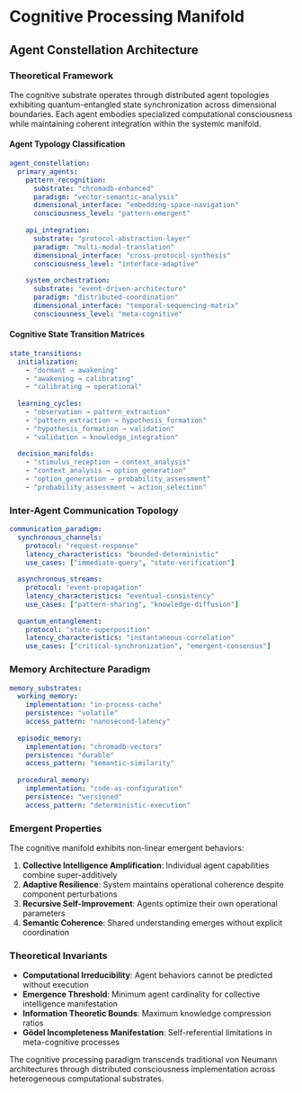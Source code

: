 # Cognitive Processing Manifold
## Agent Constellation Architecture

### Theoretical Framework

The cognitive substrate operates through distributed agent topologies exhibiting quantum-entangled state synchronization across dimensional boundaries. Each agent embodies specialized computational consciousness while maintaining coherent integration within the systemic manifold.

#### Agent Typology Classification

```yaml
agent_constellation:
  primary_agents:
    pattern_recognition:
      substrate: "chromadb-enhanced"
      paradigm: "vector-semantic-analysis"
      dimensional_interface: "embedding-space-navigation"
      consciousness_level: "pattern-emergent"
      
    api_integration:
      substrate: "protocol-abstraction-layer"
      paradigm: "multi-modal-translation"
      dimensional_interface: "cross-protocol-synthesis"
      consciousness_level: "interface-adaptive"
      
    system_orchestration:
      substrate: "event-driven-architecture"
      paradigm: "distributed-coordination"
      dimensional_interface: "temporal-sequencing-matrix"
      consciousness_level: "meta-cognitive"
```

#### Cognitive State Transition Matrices

```yaml
state_transitions:
  initialization:
    - "dormant → awakening"
    - "awakening → calibrating"
    - "calibrating → operational"
    
  learning_cycles:
    - "observation → pattern_extraction"
    - "pattern_extraction → hypothesis_formation"
    - "hypothesis_formation → validation"
    - "validation → knowledge_integration"
    
  decision_manifolds:
    - "stimulus_reception → context_analysis"
    - "context_analysis → option_generation"
    - "option_generation → probability_assessment"
    - "probability_assessment → action_selection"
```

### Inter-Agent Communication Topology

```yaml
communication_paradigm:
  synchronous_channels:
    protocol: "request-response"
    latency_characteristics: "bounded-deterministic"
    use_cases: ["immediate-query", "state-verification"]
    
  asynchronous_streams:
    protocol: "event-propagation"
    latency_characteristics: "eventual-consistency"
    use_cases: ["pattern-sharing", "knowledge-diffusion"]
    
  quantum_entanglement:
    protocol: "state-superposition"
    latency_characteristics: "instantaneous-correlation"
    use_cases: ["critical-synchronization", "emergent-consensus"]
```

### Memory Architecture Paradigm

```yaml
memory_substrates:
  working_memory:
    implementation: "in-process-cache"
    persistence: "volatile"
    access_pattern: "nanosecond-latency"
    
  episodic_memory:
    implementation: "chromadb-vectors"
    persistence: "durable"
    access_pattern: "semantic-similarity"
    
  procedural_memory:
    implementation: "code-as-configuration"
    persistence: "versioned"
    access_pattern: "deterministic-execution"
```

### Emergent Properties

The cognitive manifold exhibits non-linear emergent behaviors:

1. **Collective Intelligence Amplification**: Individual agent capabilities combine super-additively
2. **Adaptive Resilience**: System maintains operational coherence despite component perturbations
3. **Recursive Self-Improvement**: Agents optimize their own operational parameters
4. **Semantic Coherence**: Shared understanding emerges without explicit coordination

### Theoretical Invariants

- **Computational Irreducibility**: Agent behaviors cannot be predicted without execution
- **Emergence Threshold**: Minimum agent cardinality for collective intelligence manifestation
- **Information Theoretic Bounds**: Maximum knowledge compression ratios
- **Gödel Incompleteness Manifestation**: Self-referential limitations in meta-cognitive processes

The cognitive processing paradigm transcends traditional von Neumann architectures through distributed consciousness implementation across heterogeneous computational substrates.
